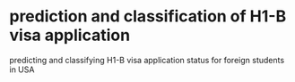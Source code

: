 # prediction and classification of H1-B visa application
 predicting and classifying H1-B visa application status for foreign students in USA
